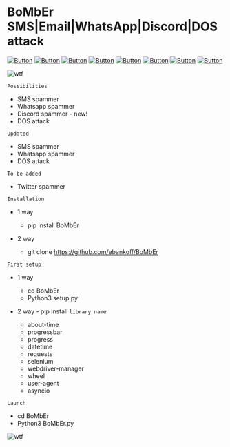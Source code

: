 # BoMbEr SMS|Email|WhatsApp|Discord|DOS attack 

[![Button](https://badgen.net/badge/ebankoff/ebankoff/red?icon=github&label)](https://github.com/ebankoff) [![Button](https://badgen.net/badge/cludeex/cludeex/red?icon=github&label)](https://github.com/cludeex) [![Button](https://badgen.net/badge/ncorbuk/ncorbuk/red?icon=github&label)](https://github.com/ncorbuk) [![Button](https://badgen.net/badge/Nikait/Nikait/red?icon=github&label)](https://github.com/Nikait) [![Button](https://badgen.net/badge/telegram/telegram/yellow?icon=telegram&label)](https://t.me/cozyyrooom) [![Button](https://badgen.net/badge/discord/discord/yellow?icon=discord&label)](https://discord.gg/UVEjx6UjNT) [![Button](https://badgen.net/badge/icon/qiwi/orange?icon=bitcoin&label)](https://qiwi.com/n/HERAMANT) [![Button](https://badgen.net/badge/fork/fork/purple?icon=github&label)](https://github.com/ebankoff/BoMbEr/fork)

![wtf](https://i.ibb.co/ChbFCPS/Comp-1-00000.png "BoMbEr") 

`Possibilities`
* SMS spammer
* Whatsapp spammer
* Discord spammer - new!
* DOS attack

`Updated`
* SMS spammer
* Whatsapp spammer
* DOS attack

`To be added`
* Twitter spammer

`Installation`
- 1 way
  - pip install BoMbEr

- 2 way
  - git clone https://github.com/ebankoff/BoMbEr

`First setup`
- 1 way
  - cd BoMbEr
  - Python3 setup.py

- 2 way - pip install `library name`
  - about-time
  - progressbar
  - progress
  - datetime
  - requests
  - selenium
  - webdriver-manager
  - wheel
  - user-agent
  - asyncio


`Launch`
* cd BoMbEr
* Python3 BoMbEr.py

![wtf](https://i.ibb.co/H2Jw3ct/Screenshot-1.png "BoMbEr") 

